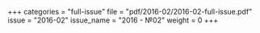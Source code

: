 +++
categories = "full-issue"
file = "pdf/2016-02/2016-02-full-issue.pdf"
issue = "2016-02"
issue_name = "2016 - №02"
weight = 0
+++